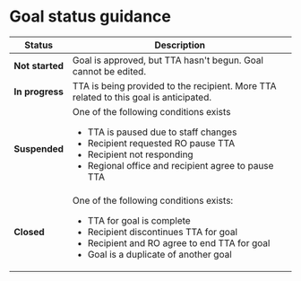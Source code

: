 # Goal status guidance

| Status | Description |
|--|--|
| **Not started** | Goal is approved, but TTA hasn't begun. Goal cannot be edited. |
|**In progress**|TTA is being provided to the recipient. More TTA related to this goal is anticipated.|
|**Suspended**|One of the following conditions exists <ul><li> TTA is paused due to staff changes <li> Recipient requested RO pause TTA <li> Recipient not responding <li> Regional office and recipient agree to pause TTA |
| **Closed** | One of the following conditions exists: <ul><li> TTA for goal is complete <li> Recipient discontinues TTA for goal <li> Recipient and RO agree to end TTA for goal <li> Goal is a duplicate of another goal |
